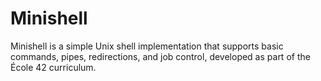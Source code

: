 # Minishell
Minishell is a simple Unix shell implementation that supports basic commands, pipes, redirections, and job control, developed as part of the École 42 curriculum.
